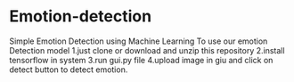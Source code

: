 # Emotion-detection
Simple Emotion Detection using Machine Learning
To use our emotion Detection model
1.just clone or download and unzip this repository
2.install tensorflow in system 
3.run gui.py file
4.upload image in giu and click on detect button to detect emotion.
